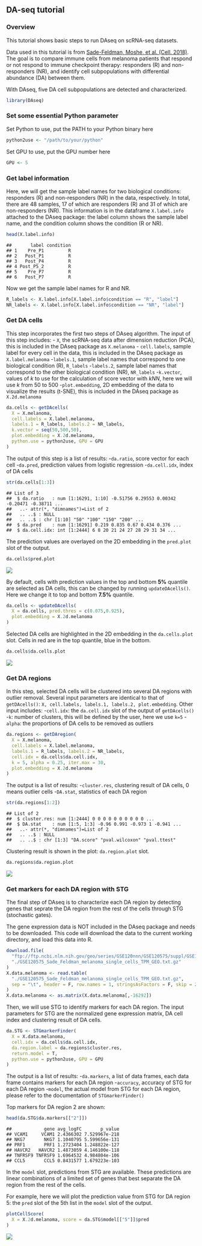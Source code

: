 DA-seq tutorial
---------------

### Overview

This tutorial shows basic steps to run DAseq on scRNA-seq datasets.

Data used in this tutorial is from [Sade-Feldman, Moshe, et al. (Cell.
2018)](https://www.sciencedirect.com/science/article/pii/S0092867418313941).
The goal is to compare immune cells from melanoma patients that respond
or not respond to immune checkpoint therapy: responders (R) and
non-responders (NR), and identify cell subpopulations with differential
abundance (DA) between them.

With DAseq, five DA cell subpopulations are detected and characterized.

``` r
library(DAseq)
```

### Set some essential Python parameter

Set Python to use, put the PATH to your Python binary here

``` r
python2use <- "/path/to/your/python"
```

Set GPU to use, put the GPU number here

``` r
GPU <- 5
```

### Get label information

Here, we will get the sample label names for two biological conditions:
responders (R) and non-responders (NR) in the data, respectively. In
total, there are 48 samples, 17 of which are responders (R) and 31 of
which are non-responders (NR). This information is in the dataframe
`X.label.info` attached to the DAseq package: the label column shows the
sample label name, and the condition column shows the condition (R or
NR).

``` r
head(X.label.info)
```

    ##       label condition
    ## 1    Pre_P1         R
    ## 2   Post_P1         R
    ## 3   Post_P4         R
    ## 4 Post_P5_2         R
    ## 5    Pre_P7         R
    ## 6   Post_P7         R

Now we get the sample label names for R and NR.

``` r
R_labels <- X.label.info[X.label.info$condition == "R", "label"]
NR_labels <- X.label.info[X.label.info$condition == "NR", "label"]
```

### Get DA cells

This step incorporates the first two steps of DAseq algorithm. The input
of this step includes: - `X`, the scRNA-seq data after dimension
reduction (PCA), this is included in the DAseq package as `X.melanoma` -
`cell.labels`, sample label for every cell in the data, this is included
in the DAseq package as `X.label.melanoma` -`labels.1`, sample label
names that correspond to one biological condition (R), `R_labels`
-`labels.2`, sample label names that correspond to the other biological
condition (NR), `NR_labels` -`k.vector`, values of *k* to use for the
calculation of score vector with *kNN*, here we will use *k* from 50 to
500 -`plot.embedding`, 2D embedding of the data to visualize the results
(t-SNE), this is included in the DAseq package as `X.2d.melanoma`

``` r
da.cells <- getDAcells(
  X = X.melanoma, 
  cell.labels = X.label.melanoma,
  labels.1 = R_labels, labels.2 = NR_labels,
  k.vector = seq(50,500,50),
  plot.embedding = X.2d.melanoma,
  python.use = python2use, GPU = GPU
)
```

The output of this step is a list of results: -`da.ratio`, score vector
for each cell -`da.pred`, prediction values from logistic regression
-`da.cell.idx`, index of DA cells

``` r
str(da.cells[1:3])
```

    ## List of 3
    ##  $ da.ratio   : num [1:16291, 1:10] -0.51756 0.29553 0.00342 -0.20471 -0.38711 ...
    ##   ..- attr(*, "dimnames")=List of 2
    ##   .. ..$ : NULL
    ##   .. ..$ : chr [1:10] "50" "100" "150" "200" ...
    ##  $ da.pred    : num [1:16291] 0.219 0.835 0.67 0.434 0.376 ...
    ##  $ da.cell.idx: int [1:2444] 6 8 20 21 24 27 28 29 31 34 ...

The prediction values are overlayed on the 2D embedding in the
`pred.plot` slot of the output.

``` r
da.cells$pred.plot
```

![](tutorial_files/figure-markdown_github/unnamed-chunk-7-1.png)

By default, cells with prediction values in the top and bottom **5%**
quantile are selected as DA cells, this can be changed by running
`updateDAcells()`. Here we change it to top and bottom **7.5%**
quantile.

``` r
da.cells <- updateDAcells(
  X = da.cells, pred.thres = c(0.075,0.925),
  plot.embedding = X.2d.melanoma
)
```

Selected DA cells are highlighted in the 2D embedding in the
`da.cells.plot` slot. Cells in red are in the top quantile, blue in the
bottom.

``` r
da.cells$da.cells.plot
```

![](tutorial_files/figure-markdown_github/unnamed-chunk-9-1.png)

### Get DA regions

In this step, selected DA cells will be clustered into several DA
regions with outlier removal. Several input parameters are identical to
that of `getDAcells()`:
`X, cell.labels, labels.1, labels.2, plot.embedding`. Other input
includes: -`cell.idx`: the `da.cell.idx` slot of the output of
`getDAcells()` -`k`: number of clusters, this will be defined by the
user, here we use `k=5` -`alpha`: the proportions of DA cells to be
removed as outliers

``` r
da.regions <- getDAregion(
  X = X.melanoma, 
  cell.labels = X.label.melanoma,
  labels.1 = R_labels, labels.2 = NR_labels, 
  cell.idx = da.cells$da.cell.idx,
  k = 5, alpha = 0.25, iter.max = 30,
  plot.embedding = X.2d.melanoma
)
```

The output is a list of results: -`cluster.res`, clustering result of DA
cells, 0 means outlier cells -`DA.stat`, statistics of each DA region

``` r
str(da.regions[1:2])
```

    ## List of 2
    ##  $ cluster.res: num [1:2444] 0 0 0 0 0 0 0 0 0 0 ...
    ##  $ DA.stat    : num [1:5, 1:3] -0.96 0.991 -0.973 1 -0.941 ...
    ##   ..- attr(*, "dimnames")=List of 2
    ##   .. ..$ : NULL
    ##   .. ..$ : chr [1:3] "DA.score" "pval.wilcoxon" "pval.ttest"

Clustering result is shown in the plot: `da.region.plot` slot.

``` r
da.regions$da.region.plot
```

![](tutorial_files/figure-markdown_github/unnamed-chunk-12-1.png)

### Get markers for each DA region with STG

The final step of DAseq is to characterize each DA region by detecting
genes that seprate the DA region from the rest of the cells through STG
(stochastic gates).

The gene expression data is NOT included in the DAseq package and needs
to be downloaded. This code will download the data to the current
working directory, and load this data into R.

``` r
download.file(
  "ftp://ftp.ncbi.nlm.nih.gov/geo/series/GSE120nnn/GSE120575/suppl/GSE120575_Sade_Feldman_melanoma_single_cells_TPM_GEO.txt.gz",
  "./GSE120575_Sade_Feldman_melanoma_single_cells_TPM_GEO.txt.gz"
)
X.data.melanoma <- read.table(
  "./GSE120575_Sade_Feldman_melanoma_single_cells_TPM_GEO.txt.gz",
  sep = "\t", header = F, row.names = 1, stringsAsFactors = F, skip = 2
)
X.data.melanoma <- as.matrix(X.data.melanoma[,-16292])
```

Then, we will use STG to identify markers for each DA region. The input
parameters for STG are the normalized gene expression matrix, DA cell
index and clustering result of DA cells.

``` r
da.STG <- STGmarkerFinder(
  X = X.data.melanoma,
  cell.idx = da.cells$da.cell.idx,
  da.region.label = da.regions$cluster.res,
  return.model = T,
  python.use = python2use, GPU = GPU
)
```

The output is a list of results: -`da.markers`, a list of data frames,
each data frame contains markers for each DA region -`accuracy`,
accuracy of STG for each DA region -`model`, the actual model from STG
for each DA region, please refer to the documentation of
`STGmarkerFinder()`

Top markers for DA region 2 are shown:

``` r
head(da.STG$da.markers[["2"]])
```

    ##            gene avg_logFC       p_value
    ## VCAM1     VCAM1 2.4366302 7.529967e-218
    ## NKG7       NKG7 1.1040795 5.599656e-131
    ## PRF1       PRF1 1.2723404 1.248822e-127
    ## HAVCR2   HAVCR2 1.4873059 4.146100e-118
    ## TNFRSF9 TNFRSF9 1.6964532 4.984804e-106
    ## CCL5       CCL5 0.8431577 1.679223e-103

In the `model` slot, predictions from STG are available. These
predictions are linear combinations of a limited set of genes that best
separate the DA region from the rest of the cells.

For example, here we will plot the prediction value from STG for DA
region 5: the `pred` slot of the 5th list in the `model` slot of the
output.

``` r
plotCellScore(
  X = X.2d.melanoma, score = da.STG$model[["5"]]$pred
)
```

![](tutorial_files/figure-markdown_github/unnamed-chunk-16-1.png)
